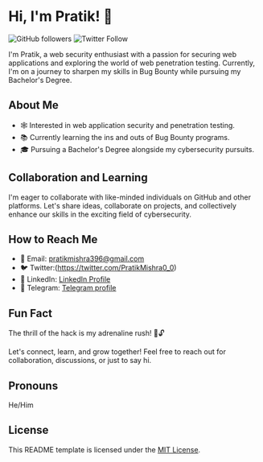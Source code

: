 # Hi, I'm Pratik! 👋

![GitHub followers](https://img.shields.io/github/followers/prtikk?label=Follow&style=social)
![Twitter Follow](https://img.shields.io/twitter/follow/PratikMishra0_0?style=social)

I'm Pratik, a web security enthusiast with a passion for securing web applications and exploring the world of web penetration testing. Currently, I'm on a journey to sharpen my skills in Bug Bounty while pursuing my Bachelor's Degree.

## About Me

- 🕸️ Interested in web application security and penetration testing.
- 📚 Currently learning the ins and outs of Bug Bounty programs.
- 🎓 Pursuing a Bachelor's Degree alongside my cybersecurity pursuits.

## Collaboration and Learning

I'm eager to collaborate with like-minded individuals on GitHub and other platforms. Let's share ideas, collaborate on projects, and collectively enhance our skills in the exciting field of cybersecurity.

## How to Reach Me

- 📧 Email: pratikmishra396@gmail.com
- 🐦 Twitter:(https://twitter.com/PratikMishra0_0)
- 💼 LinkedIn: [LinkedIn Profile](www.linkedin.com/in/pratikmishra001)
- 📱 Telegram: [ Telegram profile](https://t.me/Mshra001)

## Fun Fact

The thrill of the hack is my adrenaline rush! 🚩🔓

Let's connect, learn, and grow together! Feel free to reach out for collaboration, discussions, or just to say hi.

## Pronouns

He/Him

## License

This README template is licensed under the [MIT License](LICENSE).
